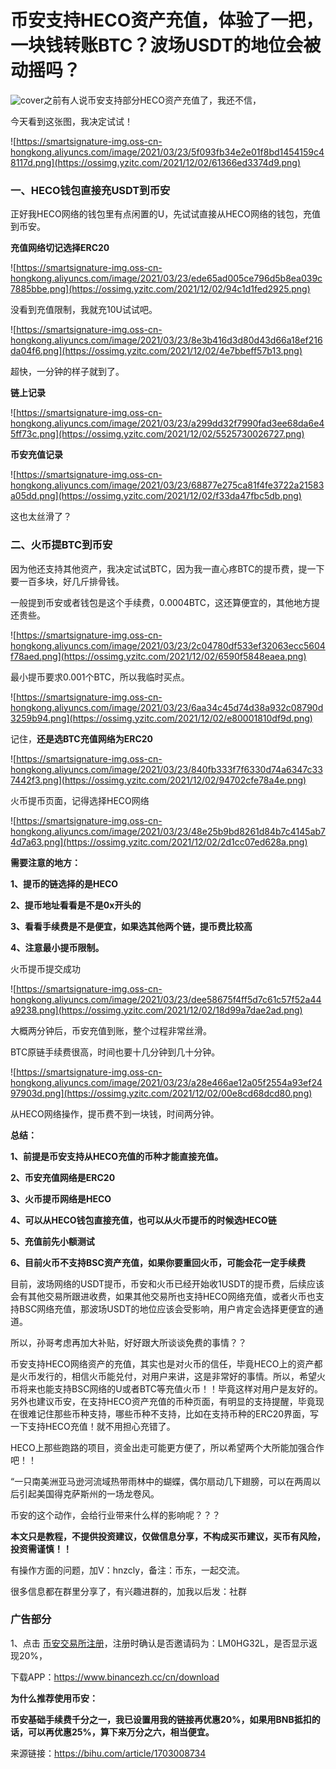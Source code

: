 # 币安支持HECO资产充值，体验了一把，一块钱转账BTC？波场USDT的地位会被动摇吗？

![cover](https://ossimg.yzitc.com/2021/12/02/c28615d59165d.png)之前有人说币安支持部分HECO资产充值了，我还不信，

今天看到这张图，我决定试试！

![https://smartsignature-img.oss-cn-hongkong.aliyuncs.com/image/2021/03/23/5f093fb34e2e01f8bd1454159c48117d.png](https://ossimg.yzitc.com/2021/12/02/61366ed3374d9.png)

### **一、HECO钱包直接充USDT到币安**

正好我HECO网络的钱包里有点闲置的U，先试试直接从HECO网络的钱包，充值到币安。

**充值网络切记选择ERC20**

![https://smartsignature-img.oss-cn-hongkong.aliyuncs.com/image/2021/03/23/ede65ad005ce796d5b8ea039c7885bbe.png](https://ossimg.yzitc.com/2021/12/02/94c1d1fed2925.png)

没看到充值限制，我就充10U试试吧。

![https://smartsignature-img.oss-cn-hongkong.aliyuncs.com/image/2021/03/23/8e3b416d3d80d43d66a18ef216da04f6.png](https://ossimg.yzitc.com/2021/12/02/4e7bbeff57b13.png)

超快，一分钟的样子就到了。

**链上记录**

![https://smartsignature-img.oss-cn-hongkong.aliyuncs.com/image/2021/03/23/a299dd32f7990fad3ee68da6e45ff73c.png](https://ossimg.yzitc.com/2021/12/02/5525730026727.png)

**币安充值记录**

![https://smartsignature-img.oss-cn-hongkong.aliyuncs.com/image/2021/03/23/68877e275ca81f4fe3722a21583a05dd.png](https://ossimg.yzitc.com/2021/12/02/f33da47fbc5db.png)

这也太丝滑了？

### **二、火币提BTC到币安**

因为他还支持其他资产，我决定试试BTC，因为我一直心疼BTC的提币费，提一下要一百多块，好几斤排骨钱。

一般提到币安或者钱包是这个手续费，0.0004BTC，这还算便宜的，其他地方提还贵些。

![https://smartsignature-img.oss-cn-hongkong.aliyuncs.com/image/2021/03/23/2c04780df533ef32063ecc5604f78aed.png](https://ossimg.yzitc.com/2021/12/02/6590f5848eaea.png)

最小提币要求0.001个BTC，所以我临时买点。

![https://smartsignature-img.oss-cn-hongkong.aliyuncs.com/image/2021/03/23/6aa34c45d74d38a932c08790d3259b94.png](https://ossimg.yzitc.com/2021/12/02/e80001810df9d.png)

记住，**还是选BTC充值网络为ERC20**

![https://smartsignature-img.oss-cn-hongkong.aliyuncs.com/image/2021/03/23/840fb333f7f6330d74a6347c337442f3.png](https://ossimg.yzitc.com/2021/12/02/94702cfe78a4e.png)

火币提币页面，记得选择HECO网络

![https://smartsignature-img.oss-cn-hongkong.aliyuncs.com/image/2021/03/23/48e25b9bd8261d84b7c4145ab74d7a63.png](https://ossimg.yzitc.com/2021/12/02/2d1cc07ed628a.png)

**需要注意的地方：**

**1、提币的链选择的是HECO**

**2、提币地址看看是不是0x开头的**

**3、看看手续费是不是便宜，如果选其他两个链，提币费比较高**

**4、注意最小提币限制。**

火币提币提交成功

![https://smartsignature-img.oss-cn-hongkong.aliyuncs.com/image/2021/03/23/dee58675f4ff5d7c61c57f52a44a9238.png](https://ossimg.yzitc.com/2021/12/02/18d99a7dae2ad.png)

大概两分钟后，币安充值到账，整个过程非常丝滑。

BTC原链手续费很高，时间也要十几分钟到几十分钟。

![https://smartsignature-img.oss-cn-hongkong.aliyuncs.com/image/2021/03/23/a28e466ae12a05f2554a93ef2497903d.png](https://ossimg.yzitc.com/2021/12/02/00e8cd68dcd80.png)

从HECO网络操作，提币费不到一块钱，时间两分钟。

**总结：**

**1、前提是币安支持从HECO充值的币种才能直接充值。**

**2、币安充值网络是ERC20**

**3、火币提币网络是HECO**

**4、可以从HECO钱包直接充值，也可以从火币提币的时候选HECO链**

**5、充值前先小额测试**

**6、目前火币不支持BSC资产充值，如果你要重回火币，可能会花一定手续费**

目前，波场网络的USDT提币，币安和火币已经开始收1USDT的提币费，后续应该会有其他交易所跟进收费，如果其他交易所也支持HECO网络充值，或者火币也支持BSC网络充值，那波场USDT的地位应该会受影响，用户肯定会选择更便宜的通道。

所以，孙哥考虑再加大补贴，好好跟大所谈谈免费的事情？？

币安支持HECO网络资产的充值，其实也是对火币的信任，毕竟HECO上的资产都是火币发行的，相信火币能兑付，对用户来讲，这是非常好的事情。所以，希望火币将来也能支持BSC网络的U或者BTC等充值火币！！毕竟这样对用户是友好的。另外也建议币安，在支持HECO资产充值的币种页面，有明显的支持提醒，毕竟现在很难记住那些币种支持，哪些币种不支持，比如在支持币种的ERC20界面，写一下支持HECO充值！就不用担心充错了。

HECO上那些跑路的项目，资金出走可能更方便了，所以希望两个大所能加强合作吧！！

“一只南美洲亚马逊河流域热带雨林中的蝴蝶，偶尔扇动几下翅膀，可以在两周以后引起美国得克萨斯州的一场龙卷风。

币安的这个动作，会给行业带来什么样的影响呢？？？

**本文只是教程，不提供投资建议，仅做信息分享，不构成买币建议，买币有风险，投资需谨慎！！** 

有操作方面的问题，加V：hnzcly，备注：币东，一起交流。

很多信息都在群里分享了，有兴趣进群的，加我以后发：社群

### **广告部分**

1、点击 [币安交易所注册](https://www.binancezh.cc/cn/register?ref=LM0HG32L)，注册时确认是否邀请码为：LM0HG32L，是否显示返现20%，

下载APP：https://www.binancezh.cc/cn/download

**为什么推荐使用币安：**

**币安基础手续费千分之一，我已设置用我的链接再优惠20%，如果用BNB抵扣的话，可以再优惠25%，算下来万分之六，相当便宜。**

来源链接：https://bihu.com/article/1703008734